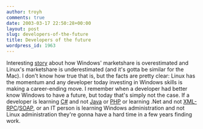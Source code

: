 ```yaml
---
author: troyh
comments: true
date: 2003-03-17 22:50:28+00:00
layout: post
slug: developers-of-the-future
title: Developers of the future
wordpress_id: 1963
---
```


Interesting [story](http://www.linuxworld.com/2003/0314.petreley.html) about how Windows' marketshare is overestimated and Linux's marketshare is underestimated (and it's gotta be similar for the Mac). I don't know how true that is, but the facts are pretty clear: Linux has the momentum and any developer today investing in Windows skills is making a career-ending move. I remember when a developer had better know Windows to have a future, but today that's simply not the case.  If a developer is learning [C#](http://msdn.microsoft.com/vstudio/techinfo/articles/upgrade/Csharpintro.asp) and not [Java](http://java.sun.com/) or [PHP](http://php.net) or learning .Net and not [XML-RPC](http://xmlrpc.org)/[SOAP](http://www.w3.org/TR/SOAP/), or an IT person is learning Windows administration and not Linux administration they're gonna have a hard time in a few years finding work.
